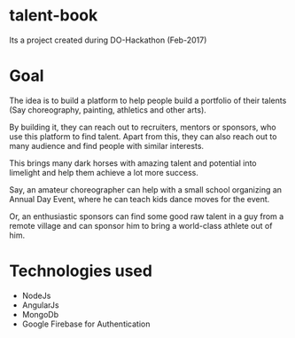 # talent-book
Its a project created during DO-Hackathon (Feb-2017)

# Goal
The idea is to build a platform to help people build a portfolio of their talents (Say choreography, painting, athletics and other arts).

By building it, they can reach out to recruiters, mentors or sponsors, who use this platform to find talent.
Apart from this, they can also reach out to many audience and find people with similar interests.

This brings many dark horses with amazing talent and potential into limelight and help them achieve a lot more success.

Say, an amateur choreographer can help with a small school organizing an Annual Day Event, where he can teach kids dance moves for the event.

Or, an enthusiastic sponsors can find some good raw talent in a guy from a remote village and can sponsor him to bring a world-class athlete out of him.

# Technologies used
* NodeJs
* AngularJs
* MongoDb
* Google Firebase for Authentication


